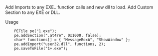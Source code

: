 Add Imports to any EXE.. function calls and new dll to load.
Add Custom Section to any EXE or DLL.

Usage
```
    PEFile pe("1.exe"); 
    pe.addSection(".at4re", 0x1000, false);
    char* functions[] = { "MessageBoxA", "ShowWindow" }; 
    pe.addImport("user32.dll", functions, 2); 
    pe.saveToFile("1+.exe");
```
